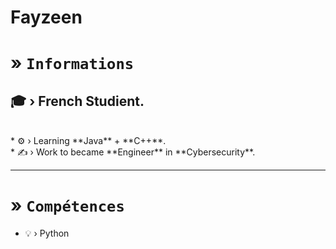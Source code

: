 # Fayzeen

# **»** `Informations`
## 🎓 › French Studient.
<br>
* ⚙️ › Learning **Java** + **C++**.
<br>
* ✍️ › Work to became **Engineer** in **Cybersecurity**.

***

# **»** `Compétences`
* 💡 › Python
